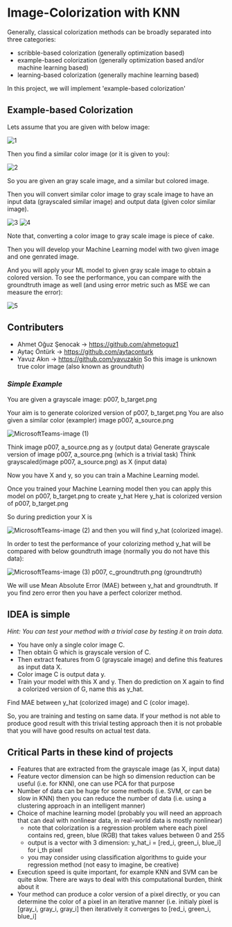 # Image-Colorization with KNN
Generally, classical colorization methods can be broadly separated into three categories:

- scribble-based colorization  (generally optimization based)
- example-based colorization  (generally optimization based and/or machine learning based)
- learning-based colorization  (generally machine learning based)

In this project, we will implement 'example-based colorization'

## Example-based Colorization

Lets assume that you are given with below image:

![1](https://user-images.githubusercontent.com/43930582/108631360-aa7bbc00-747a-11eb-811f-2ccf7e2ef82d.png)

Then you find a similar color image (or it is given to you):

![2](https://user-images.githubusercontent.com/43930582/108631476-1e1dc900-747b-11eb-9ae1-96a48f42c973.png)

So you are given an gray scale image, and a similar but colored image.
    
Then you will convert similar color image to gray scale image to have an input data (grayscaled similar image) and output data (given color similar image).

![3](https://user-images.githubusercontent.com/43930582/108631527-5fae7400-747b-11eb-8c57-e456f6fb6ac5.png) 
![4](https://user-images.githubusercontent.com/43930582/108631528-6210ce00-747b-11eb-8cd1-f873db59ea7e.png)

Note that, converting a color image to gray scale image is piece of cake.

Then you will develop your Machine Learning model with two given image and one genrated image.

And you will apply your ML model to given gray scale image to obtain a colored version. To see the performance, you can compare with the groundtruth image as well (and using error metric such as MSE we can measure the error):

![5](https://user-images.githubusercontent.com/43930582/108631530-64732800-747b-11eb-93b2-12e6bbd61126.png)

## Contributers

- Ahmet Oğuz Şenocak -> https://github.com/ahmetoguz1
- Aytaç Öntürk -> https://github.com/aytaconturk
- Yavuz Akın -> https://github.com/yavuzakin
So this image is unknown true color image (also known as groundtuth)

### _Simple Example_

You are given a grayscale image: p007, b_target.png

Your aim is to generate colorized version of p007, b_target.png
You are also given a similar color (exampler) image p007, a_source.png

![MicrosoftTeams-image (1)](https://user-images.githubusercontent.com/43930582/108631758-7608ff80-747c-11eb-9ee4-2554c9052ab1.png)

Think image p007, a_source.png as y (output data)
Generate grayscale version of image p007, a_source.png  (which is a trivial task)
Think grayscaled(image p007, a_source.png) as X (input data)

Now you have X and y, so you can train a Machine Learning model.

Once you trained your Machine Learning model then you can apply this model on p007, b_target.png to create y_hat
Here y_hat is colorized version of p007, b_target.png

So during prediction your X is

![MicrosoftTeams-image (2)](https://user-images.githubusercontent.com/43930582/108631760-773a2c80-747c-11eb-9de4-a09e93606589.png) 
and then you will find y_hat (colorized image).


In order to test the performance of your colorizing method y_hat will be compared with below goundtruth image (normally you do not have this data):

![MicrosoftTeams-image (3)](https://user-images.githubusercontent.com/43930582/108631761-786b5980-747c-11eb-86a0-d4fe02a2fe01.png)
p007, c_groundtruth.png (groundtruth)

We will use Mean Absolute Error (MAE) between y_hat and groundtruth. If you find zero error then you have a perfect colorizer method.

## IDEA is simple

_Hint: You can test your method with a trivial case by testing it on train data._

- You have only a single color image C.
- Then obtain G which is grayscale version of C.
- Then extract features from G (grayscale image) and define this features as input data X.
- Color image C is output data y.
- Train your model with this X and y.  Then do prediction on X again to find a colorized version of G, name this as y_hat.

Find MAE between y_hat (colorized image) and C (color image).

So, you are training and testing on same data. If your method is not able to produce good result with this trivial testing approach then it is not probable that you will have good results on actual test data.

## Critical Parts in these kind of projects

- Features that are extracted from the grayscale image (as X, input data) 
- Feature vector dimension can be high so dimension reduction can be useful (i.e. for KNN), one can use PCA for that purpose
- Number of data can be huge for some methods (i.e. SVM, or can be slow in KNN) then you can reduce the number of data (i.e. using a clustering approach in an intelligent manner)
- Choice of machine learning model (probably you will need an approach that can deal with nonlinear data, in real-world data is mostly nonlinear)
	- note that colorization is a regression problem where each pixel contains red, green, blue (RGB) that takes values between 0 and 255
	- output is a vector with 3 dimension:  y_hat_i = [red_i, green_i, blue_i]  for i_th pixel
	- you may consider using classification algorithms to guide your regression method (not easy to imagine, be creative)
- Execution speed is quite important, for example KNN and SVM can be quite slow. There are ways to deal with this computational burden, think about it
- Your method can produce a color version of a pixel directly, or you can determine the color of a pixel in an iterative manner (i.e. initialy pixel is [gray_i, gray_i, gray_i] then iteratively it converges to [red_i, green_i, blue_i]

